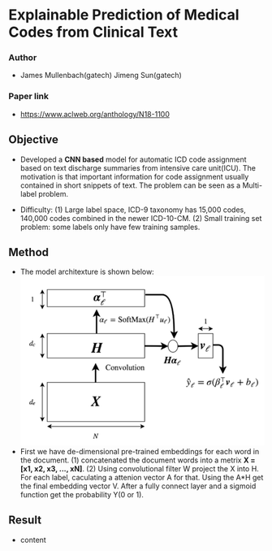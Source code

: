 # Explainable Prediction of Medical Codes from Clinical Text

### Author
* James Mullenbach(gatech) Jimeng Sun(gatech)

### Paper link
* https://www.aclweb.org/anthology/N18-1100

## Objective
* Developed a **CNN based** model for automatic ICD code assignment based on text discharge summaries from intensive care unit(ICU). The motivation is that important information for code assignment usually contained in short snippets of text.
The problem can be seen as a Multi-label problem.

* Difficulty: (1) Large label space, ICD-9 taxonomy has 15,000 codes, 140,000 codes combined in the newer ICD-10-CM.
(2) Small training set problem: some labels only have few training samples.

## Method
* The model architexture is shown below:
![alt text](https://github.com/trx14/paper-reading/blob/master/img/figure1.png)
* First we have de-dimensional pre-trained embeddings for each word in the document. (1) concatenated the document words into a metrix **X = [x1, x2, x3, ..., xN]**. (2) Using convolutional filter W project the X into H. For each label, caculating a attenion vector A for that. Using the A*H get the final embedding vector V. After a fully connect layer and a sigmoid function get the probability Y(0 or 1).

## Result
* content

